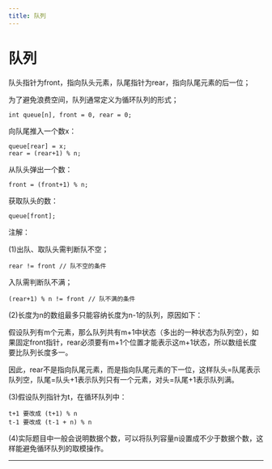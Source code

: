 ```yaml
---
title: 队列
---
```


# 队列

<script type="text/javascript" src="/include/head.js"></script>

队头指针为front，指向队头元素，队尾指针为rear，指向队尾元素的后一位；

为了避免浪费空间，队列通常定义为循环队列的形式；

```
int queue[n], front = 0, rear = 0;
```

向队尾推入一个数x：

```
queue[rear] = x;
rear = (rear+1) % n;
```

从队头弹出一个数：

```
front = (front+1) % n;
```

获取队头的数：

```
queue[front];
```

注解：

(1)出队、取队头需判断队不空；

```
rear != front // 队不空的条件
```

入队需判断队不满；

```
(rear+1) % n != front // 队不满的条件
```

(2)长度为n的数组最多只能容纳长度为n-1的队列，原因如下：

假设队列有m个元素，那么队列共有m+1中状态（多出的一种状态为队列空），如果固定front指针，rear必须要有m+1个位置才能表示这m+1状态，所以数组长度要比队列长度多一。

因此，rear不是指向队尾元素，而是指向队尾元素的下一位，这样队头=队尾表示队列空，队尾=队头+1表示队列只有一个元素，对头=队尾+1表示队列满。

(3)假设队列指针为t，在循环队列中：

```
t+1 要改成 (t+1) % n
t-1 要改成 (t-1 + n) % n
```

(4)实际题目中一般会说明数据个数，可以将队列容量n设置成不少于数据个数，这样能避免循环队列的取模操作。

---

<script type="text/javascript" src="/include/tail.js"></script>
